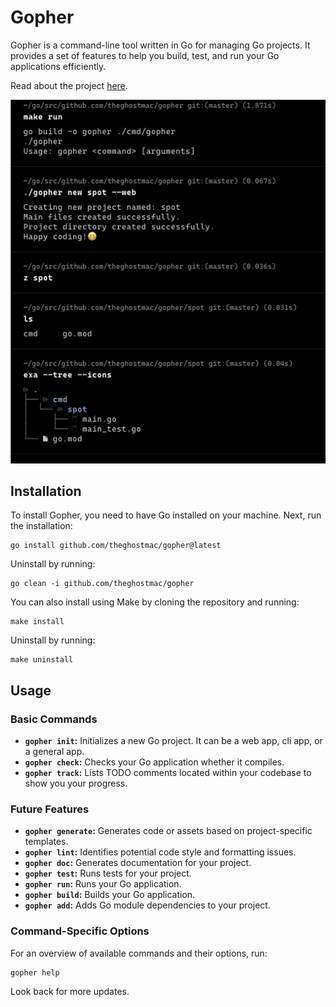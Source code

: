 # Gopher

Gopher is a command-line tool written in Go for managing Go projects. It provides a set of features to 
help you build, test, and run your Go applications efficiently. 

Read about the project [here](https://theghostmac.github.io/posts/gopher).

![Demo of gopher](gopher-demo.png)

## Installation

To install Gopher, you need to have Go installed on your machine. Next, run the installation:
```shell
go install github.com/theghostmac/gopher@latest
```
Uninstall by running:
```shell
go clean -i github.com/theghostmac/gopher
```

You can also install using Make by cloning the repository and running:
```shell
make install
```
Uninstall by running:
```shell
make uninstall
```

## Usage

### Basic Commands

- **`gopher init`:** Initializes a new Go project. It can be a web app, cli app, or a general app.
- **`gopher check`:** Checks your Go application whether it compiles.
- **`gopher track`:** Lists TODO comments located within your codebase to show you your progress.

### Future Features

- **`gopher generate`:** Generates code or assets based on project-specific templates.
- **`gopher lint`:** Identifies potential code style and formatting issues.
- **`gopher doc`:** Generates documentation for your project.
- **`gopher test`:** Runs tests for your project.
- **`gopher run`:** Runs your Go application.
- **`gopher build`:** Builds your Go application.
- **`gopher add`:** Adds Go module dependencies to your project.

### Command-Specific Options

For an overview of available commands and their options, run:

```shell
gopher help
```

Look back for more updates.
